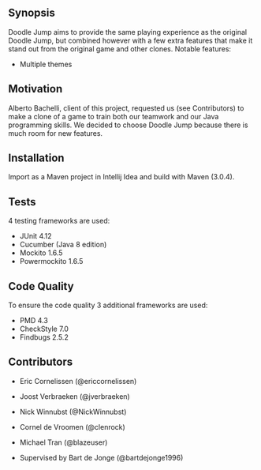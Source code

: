 ## Synopsis

Doodle Jump aims to provide the same playing experience as the original Doodle Jump, but combined however with a few extra features that make it stand out from the original game and other clones.
Notable features:
- Multiple themes

## Motivation

Alberto Bachelli, client of this project, requested us (see Contributors) to make a clone of a game to train both our teamwork and our Java programming skills. We decided to choose Doodle Jump because there is much room for new features.

## Installation

Import as a Maven project in Intellij Idea and build with Maven (3.0.4).

## Tests

4 testing frameworks are used:
- JUnit 4.12
- Cucumber (Java 8 edition)
- Mockito 1.6.5
- Powermockito 1.6.5

## Code Quality

To ensure the code quality 3 additional frameworks are used:
- PMD 4.3
- CheckStyle 7.0
- Findbugs 2.5.2

## Contributors

- Eric Cornelissen (@ericcornelissen)
- Joost Verbraeken (@jverbraeken)
- Nick Winnubst (@NickWinnubst)
- Cornel de Vroomen (@clenrock)
- Michael Tran (@blazeuser)

- Supervised by Bart de Jonge (@bartdejonge1996)
